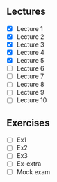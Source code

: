 Lectures
------
- [x] Lecture 1
- [x] Lecture 2
- [x] Lecture 3
- [x] Lecture 4
- [x] Lecture 5
- [ ] Lecture 6
- [ ] Lecture 7
- [ ] Lecture 8
- [ ] Lecture 9
- [ ] Lecture 10

Exercises
-------
- [ ] Ex1
- [ ] Ex2
- [ ] Ex3
- [ ] Ex-extra
- [ ] Mock exam
